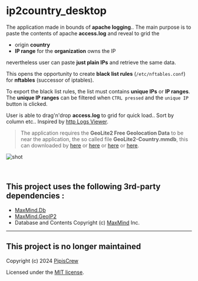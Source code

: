 # ip2country_desktop  

The application made in bounds of **apache logging**.. The main purpose is to paste the contents of apache **access.log** and reveal to grid the  
* origin **country**
* **IP range** for the **organization** owns the IP

nevertheless user can paste **just plain IPs** and retrieve the same data.  

This opens the opportunity to create **black list rules** (`/etc/nftables.conf`) for **nftables** (successor of iptables).  

To export the black list rules, the list must contains **unique IPs** or **IP ranges**. The **unique IP ranges** can be filtered when `CTRL pressed` and the `unique IP` button is clicked.  

User is able to drag'n'drop **access.log** to grid for quick load.. Sort by column etc.. Inspired by [http Logs Viewer](https://www.apacheviewer.com/).  

> The application requires the **GeoLite2 Free Geolocation Data** to be near the application, the so called file  **GeoLite2-Country.mmdb**, this can downloaded by [here](https://github.com/P3TERX/GeoLite.mmdb) or [here](https://github.com/wp-statistics/GeoLite2-Country) or [here](https://github.com/LOVECHEN/GeoLite.mmdb) or 
[here](https://dev.maxmind.com/geoip/geolite2-free-geolocation-data).  

![shot](https://github.com/user-attachments/assets/2e4ae356-2be2-4ab1-bb52-c2c92ccb8d37)

&nbsp;

## This project uses the following 3rd-party dependencies :
* [MaxMind.Db](https://www.nuget.org/packages/MaxMind.Db/3.0.0)
* [MaxMind.GeoIP2](https://www.nuget.org/packages/MaxMind.GeoIP2/4.1.0)
* Database and Contents Copyright (c) [MaxMind](https://www.maxmind.com/) Inc.  

---

## This project is no longer maintained
Copyright (c) 2024 [PipisCrew](http://pipiscrew.com)  

Licensed under the [MIT license](http://www.opensource.org/licenses/mit-license.php).